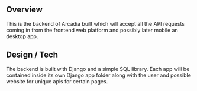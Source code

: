 
## Overview
This is the backend of Arcadia built which will accept all the API requests coming in from the frontend web platform and possibly later mobile an desktop app.

## Design / Tech
The backend is built with Django and a simple SQL library. Each app will be contained inside its own Django app folder along with the user and possible website for unique apis for certain pages.